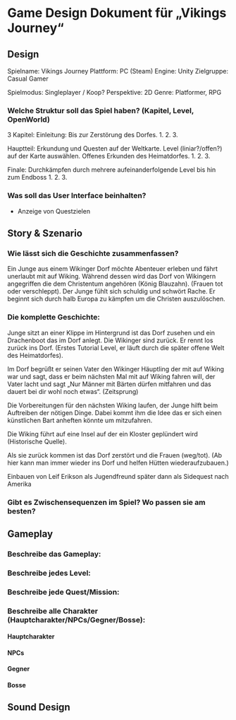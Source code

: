 ﻿# Game Design Dokument für „Vikings Journey“

## Design
Spielname:	Vikings Journey
Plattform:	PC (Steam)
Engine:		Unity
Zielgruppe:	Casual Gamer

Spielmodus:	Singleplayer / Koop?
Perspektive:	2D
Genre:		Platformer, RPG

### Welche Struktur soll das Spiel haben? (Kapitel, Level, OpenWorld)
3 Kapitel:
Einleitung: Bis zur Zerstörung des Dorfes.
            1.
            2.
            3.
            
Hauptteil:  Erkundung und Questen auf der Weltkarte. Level (liniar?/offen?) auf der Karte auswählen.
            Offenes Erkunden des Heimatdorfes.
            1.
            2.
            3.
            
Finale:     Durchkämpfen durch mehrere aufeinanderfolgende Level bis hin zum Endboss
            1.
            2.
            3.
            
### Was soll das User Interface beinhalten?
* Anzeige von Questzielen

## Story & Szenario
### Wie lässt sich die Geschichte zusammenfassen?
Ein Junge aus einem Wikinger Dorf möchte Abenteuer erleben und fährt unerlaubt mit auf Wiking.
Während dessen wird das Dorf von Wikingern angegriffen die dem Christentum angehören (König Blauzahn). (Frauen tot oder verschleppt). Der Junge fühlt sich schuldig und schwört Rache. Er beginnt sich durch halb Europa zu kämpfen um die Christen auszulöschen.

### Die komplette Geschichte:
Junge sitzt an einer Klippe im Hintergrund ist das Dorf zusehen und ein Drachenboot das im Dorf anlegt. Die Wikinger sind zurück. Er rennt los zurück ins Dorf. (Erstes Tutorial Level, er läuft durch die später offene Welt des Heimatdorfes).

Im Dorf begrüßt er seinen Vater den Wikinger Häuptling der mit auf Wiking war und sagt, dass er beim nächsten Mal mit auf Wiking fahren will, der Vater lacht und sagt „Nur Männer mit Bärten dürfen mitfahren und das dauert bei dir wohl noch etwas“. (Zeitsprung) 

Die Vorbereitungen für den nächsten Wiking laufen, der Junge hilft beim Auftreiben der nötigen Dinge. Dabei kommt ihm die Idee das er sich einen künstlichen Bart anheften könnte um mitzufahren.

Die Wiking führt auf eine Insel auf der ein Kloster geplündert wird (Historische Quelle).

Als sie zurück kommen ist das Dorf zerstört und die Frauen (weg/tot). (Ab hier kann man immer wieder ins Dorf und helfen Hütten wiederaufzubauen.) 

Einbauen von Leif Erikson als Jugendfreund später dann als Sidequest nach Amerika

### Gibt es Zwischensequenzen im Spiel? Wo passen sie am besten?

## Gameplay
### Beschreibe das Gameplay:

### Beschreibe jedes Level:

### Beschreibe jede Quest/Mission:

### Beschreibe alle Charakter (Hauptcharakter/NPCs/Gegner/Bosse):

#### Hauptcharakter

#### NPCs

#### Gegner

#### Bosse

## Sound Design



